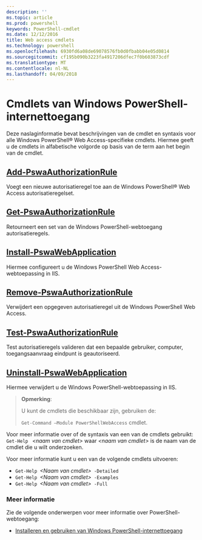 ```yaml
---
description: ''
ms.topic: article
ms.prod: powershell
keywords: PowerShell-cmdlet
ms.date: 12/12/2016
title: Web access cmdlets
ms.technology: powershell
ms.openlocfilehash: 6930fd6a08de69078576fb0d0fbabb04e05d0814
ms.sourcegitcommit: cf195b090b3223fa4917206dfec7f0b603873cdf
ms.translationtype: MT
ms.contentlocale: nl-NL
ms.lasthandoff: 04/09/2018
---
```

# <a name="windows-powershell-web-access-cmdlets"></a>Cmdlets van Windows PowerShell-internettoegang

Deze naslaginformatie bevat beschrijvingen van de cmdlet en syntaxis voor alle Windows PowerShell® Web Access-specifieke cmdlets. Hiermee geeft u de cmdlets in alfabetische volgorde op basis van de term aan het begin van de cmdlet.

## <a name="add-pswaauthorizationruleadd-pswaauthorizationrulemd"></a>[Add-PswaAuthorizationRule](add-pswaauthorizationrule.md)

Voegt een nieuwe autorisatieregel toe aan de Windows PowerShell® Web Access autorisatieregelset.

## <a name="get-pswaauthorizationruleget-pswaauthorizationrulemd"></a>[Get-PswaAuthorizationRule](get-pswaauthorizationrule.md)

Retourneert een set van de Windows PowerShell-webtoegang autorisatieregels.

## <a name="install-pswawebapplicationinstall-pswawebapplicationmd"></a>[Install-PswaWebApplication](install-pswawebapplication.md)

Hiermee configureert u de Windows PowerShell Web Access-webtoepassing in IIS.

## <a name="remove-pswaauthorizationruleremove-pswaauthorizationrulemd"></a>[Remove-PswaAuthorizationRule](remove-pswaauthorizationrule.md)

Verwijdert een opgegeven autorisatieregel uit de Windows PowerShell Web Access.

## <a name="test-pswaauthorizationruletest-pswaauthorizationrulemd"></a>[Test-PswaAuthorizationRule](test-pswaauthorizationrule.md)

Test autorisatieregels valideren dat een bepaalde gebruiker, computer, toegangsaanvraag eindpunt is geautoriseerd.

## <a name="uninstall-pswawebapplicationuninstall-pswawebapplicationmd"></a>[Uninstall-PswaWebApplication](uninstall-pswawebapplication.md)

Hiermee verwijdert u de Windows PowerShell-webtoepassing in IIS.

>**Opmerking**:
>
>U kunt de cmdlets die beschikbaar zijn, gebruiken de:
>
> `Get-Command –Module PowerShellWebAccess` cmdlet.

Voor meer informatie over of de syntaxis van een van de cmdlets gebruikt: `Get-Help ` *&lt;naam van cmdlet&gt;* waar *&lt;naam van cmdlet&gt;* is de naam van de cmdlet die u wilt onderzoeken.

Voor meer informatie kunt u een van de volgende cmdlets uitvoeren:

- `Get-Help `*&lt;Naam van cmdlet&gt;*` -Detailed`
- `Get-Help `*&lt;Naam van cmdlet&gt;*` -Examples`
- `Get-Help `*&lt;Naam van cmdlet&gt;*` -Full`

### <a name="more-information"></a>Meer informatie

Zie de volgende onderwerpen voor meer informatie over PowerShell-webtoegang:

- [Installeren en gebruiken van Windows PowerShell-internettoegang](../install-and-use-windows-powershell-web-access.md)